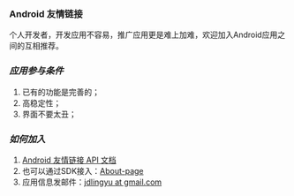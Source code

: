 ### Android 友情链接
个人开发者，开发应用不容易，推广应用更是难上加难，欢迎加入Android应用之间的互相推荐。

### _应用参与条件_
1. 已有的功能是完善的；
2. 高稳定性；
3. 界面不要太丑；

### _如何加入_
1. [Android 友情链接 API 文档](https://www.zhaoj.in/read-4574.html)
2. 也可以通过SDK接入：[About-page](https://github.com/android-links/about-page)
3. 应用信息发邮件：[jdlingyu at gmail.com](mailto:jdlingyu@gmail.com)